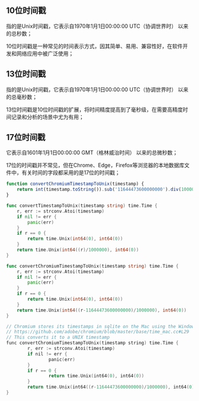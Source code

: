 ## 10位时间戳
指的是Unix时间戳，它表示自1970年1月1日00:00:00 UTC（协调世界时） 以来的总秒数；

10位时间戳是一种常见的时间表示方式，因其简单、易用、兼容性好，在软件开发和网络应用中被广泛使用；

## 13位时间戳
指的是Unix时间戳，它表示自1970年1月1日00:00:00 UTC（协调世界时） 以来的总毫秒数；

13位时间戳是10位时间戳的扩展，将时间精度提高到了毫秒级，在需要高精度时间记录和分析的场景中尤为有用；

## 17位时间戳
它表示自1601年1月1日00:00:00 GMT（格林威治时间） 以来的总微秒数；

17位的时间戳并不常见，但在Chrome、Edge，Firefox等浏览器的本地数据库文件中，有关时间的字段都采用的是17位的时间戳；

```js
function convertChromiumTimestampToUnix(timestamp) {
	return int(timestamp.toString()).sub('11644473600000000').div(1000000);
}
```
```go
func convertTimestampToUnix(timestamp string) time.Time {
	r, err := strconv.Atoi(timestamp)
	if nil != err {
		panic(err)
	}
	if r == 0 {
		return time.Unix(int64(0), int64(0))
	}
	return time.Unix(int64((r)/1000000), int64(0))
}

func convertChromiumTimestampToUnix(timestamp string) time.Time {
	r, err := strconv.Atoi(timestamp)
	if nil != err {
		panic(err)
	}
	if r == 0 {
		return time.Unix(int64(0), int64(0))
	}
	return time.Unix(int64((r-11644473600000000)/1000000), int64(0))
}
```
```c++
// Chromium stores its timestamps in sqlite on the Mac using the Windows Gregorian epoch
// https://github.com/adobe/chromium/blob/master/base/time_mac.cc#L29
// This converts it to a UNIX timestamp
func convertChromiumTimestampToUnix(timestamp string) time.Time {
        r, err := strconv.Atoi(timestamp)
        if nil != err {
                panic(err)
        }
        if r == 0 {
                return time.Unix(int64(0), int64(0))
        }
        return time.Unix(int64((r-11644473600000000)/1000000), int64(0))
}
```
